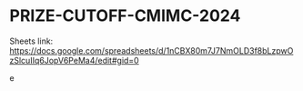 # PRIZE-CUTOFF-CMIMC-2024

Sheets link: https://docs.google.com/spreadsheets/d/1nCBX80m7J7NmOLD3f8bLzpwOzSlcuIIq6JopV6PeMa4/edit#gid=0

e

